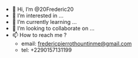- 👋 Hi, I’m @20Frederic20
- 👀 I’m interested in ...
- 🌱 I’m currently learning ...
- 💞️ I’m looking to collaborate on ...
- 📫 How to reach me ?
    - email: fredericpierrothountinme@gmail.com
    - tel: +2290157131199

<!---
20Frederic20/20Frederic20 is a ✨ special ✨ repository because its `README.md` (this file) appears on your GitHub profile.
You can click the Preview link to take a look at your changes.
--->
